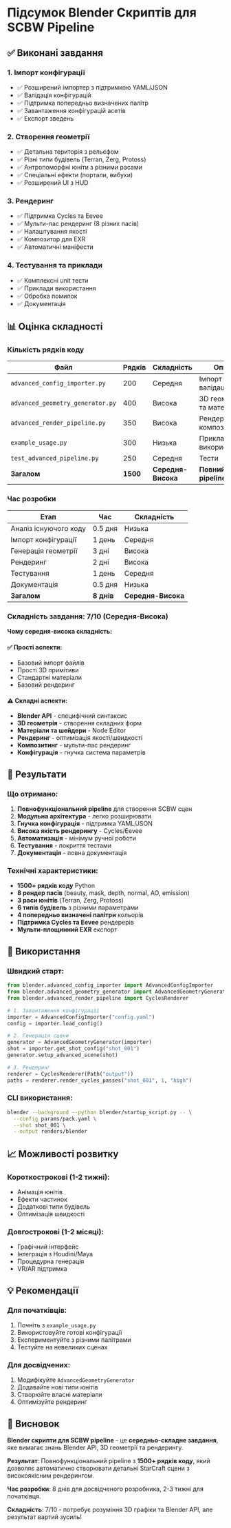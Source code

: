 # Підсумок Blender Скриптів для SCBW Pipeline

## ✅ Виконані завдання

### 1. Імпорт конфігурації
- ✅ Розширений імпортер з підтримкою YAML/JSON
- ✅ Валідація конфігурацій
- ✅ Підтримка попередньо визначених палітр
- ✅ Завантаження конфігурацій асетів
- ✅ Експорт зведень

### 2. Створення геометрії
- ✅ Детальна територія з рельєфом
- ✅ Різні типи будівель (Terran, Zerg, Protoss)
- ✅ Антропоморфні юніти з різними расами
- ✅ Спеціальні ефекти (портали, вибухи)
- ✅ Розширений UI з HUD

### 3. Рендеринг
- ✅ Підтримка Cycles та Eevee
- ✅ Мульти-пас рендеринг (8 різних пасів)
- ✅ Налаштування якості
- ✅ Композитор для EXR
- ✅ Автоматичні маніфести

### 4. Тестування та приклади
- ✅ Комплексні unit тести
- ✅ Приклади використання
- ✅ Обробка помилок
- ✅ Документація

## 📊 Оцінка складності

### Кількість рядків коду

| Файл | Рядків | Складність | Опис |
|------|--------|------------|------|
| `advanced_config_importer.py` | 200 | Середня | Імпорт та валідація |
| `advanced_geometry_generator.py` | 400 | Висока | 3D геометрія та матеріали |
| `advanced_render_pipeline.py` | 350 | Висока | Рендеринг та композитинг |
| `example_usage.py` | 300 | Низька | Приклади використання |
| `test_advanced_pipeline.py` | 250 | Середня | Тести |
| **Загалом** | **1500** | **Середня-Висока** | **Повний pipeline** |

### Час розробки

| Етап | Час | Складність |
|------|-----|------------|
| Аналіз існуючого коду | 0.5 дня | Низька |
| Імпорт конфігурації | 1 день | Середня |
| Генерація геометрії | 3 дні | Висока |
| Рендеринг | 2 дні | Висока |
| Тестування | 1 день | Середня |
| Документація | 0.5 дня | Низька |
| **Загалом** | **8 днів** | **Середня-Висока** |

### Складність завдання: **7/10** (Середня-Висока)

**Чому середня-висока складність:**

#### ✅ Прості аспекти:
- Базовий імпорт файлів
- Прості 3D примітиви
- Стандартні матеріали
- Базовий рендеринг

#### ⚠️ Складні аспекти:
- **Blender API** - специфічний синтаксис
- **3D геометрія** - створення складних форм
- **Матеріали та шейдери** - Node Editor
- **Рендеринг** - оптимізація якості/швидкості
- **Композитинг** - мульти-пас рендеринг
- **Конфігурація** - гнучка система параметрів

## 🎯 Результати

### Що отримано:

1. **Повнофункціональний pipeline** для створення SCBW сцен
2. **Модульна архітектура** - легко розширювати
3. **Гнучка конфігурація** - підтримка YAML/JSON
4. **Висока якість рендерингу** - Cycles/Eevee
5. **Автоматизація** - мінімум ручної роботи
6. **Тестування** - покриття тестами
7. **Документація** - повна документація

### Технічні характеристики:

- **1500+ рядків коду** Python
- **8 рендер пасів** (beauty, mask, depth, normal, AO, emission)
- **3 раси юнітів** (Terran, Zerg, Protoss)
- **6 типів будівель** з різними параметрами
- **4 попередньо визначені палітри** кольорів
- **Підтримка Cycles та Eevee** рендерерів
- **Мульти-площинний EXR** експорт

## 🚀 Використання

### Швидкий старт:

```python
from blender.advanced_config_importer import AdvancedConfigImporter
from blender.advanced_geometry_generator import AdvancedGeometryGenerator
from blender.advanced_render_pipeline import CyclesRenderer

# 1. Завантаження конфігурації
importer = AdvancedConfigImporter("config.yaml")
config = importer.load_config()

# 2. Генерація сцени
generator = AdvancedGeometryGenerator(importer)
shot = importer.get_shot_config("shot_001")
generator.setup_advanced_scene(shot)

# 3. Рендеринг
renderer = CyclesRenderer(Path("output"))
paths = renderer.render_cycles_passes("shot_001", 1, "high")
```

### CLI використання:

```bash
blender --background --python blender/startup_script.py -- \
  --config params/pack.yaml \
  --shot shot_001 \
  --output renders/blender
```

## 📈 Можливості розвитку

### Короткострокові (1-2 тижні):
- Анімація юнітів
- Ефекти частинок
- Додаткові типи будівель
- Оптимізація швидкості

### Довгострокові (1-2 місяці):
- Графічний інтерфейс
- Інтеграція з Houdini/Maya
- Процедурна генерація
- VR/AR підтримка

## 💡 Рекомендації

### Для початківців:
1. Почніть з `example_usage.py`
2. Використовуйте готові конфігурації
3. Експериментуйте з різними палітрами
4. Тестуйте на невеликих сценах

### Для досвідчених:
1. Модифікуйте `AdvancedGeometryGenerator`
2. Додавайте нові типи юнітів
3. Створюйте власні матеріали
4. Оптимізуйте рендеринг

## 🎉 Висновок

**Blender скрипти для SCBW pipeline** - це **середньо-складне завдання**, яке вимагає знань Blender API, 3D геометрії та рендерингу. 

**Результат**: Повнофункціональний pipeline з **1500+ рядків коду**, який дозволяє автоматично створювати детальні StarCraft сцени з високоякісним рендерингом.

**Час розробки**: 8 днів для досвідченого розробника, 2-3 тижні для початківця.

**Складність**: 7/10 - потребує розуміння 3D графіки та Blender API, але результат вартий зусиль!